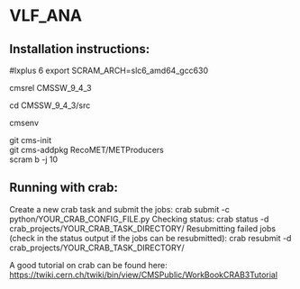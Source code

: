 # VLF_ANA

## Installation instructions:

#lxplus 6
export SCRAM_ARCH=slc6_amd64_gcc630

cmsrel CMSSW_9_4_3

cd CMSSW_9_4_3/src

cmsenv

git cms-init  
git cms-addpkg RecoMET/METProducers  
scram b -j 10  


## Running with crab:
Create a new crab task and submit the jobs:
crab submit -c python/YOUR_CRAB_CONFIG_FILE.py
Checking status:
crab status -d crab_projects/YOUR_CRAB_TASK_DIRECTORY/
Resubmitting failed jobs (check in the status output if the jobs can be resubmitted):
crab resubmit -d crab_projects/YOUR_CRAB_TASK_DIRECTORY/

A good tutorial on crab can be found here: https://twiki.cern.ch/twiki/bin/view/CMSPublic/WorkBookCRAB3Tutorial
